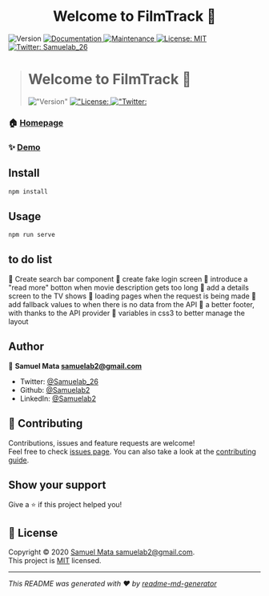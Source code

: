<h1 align="center">Welcome to FilmTrack 👋</h1>
<p>
  <img alt="Version" src="https://img.shields.io/badge/version-0.1.0-blue.svg?cacheSeconds=2592000" />
  <a href="https://github.com/Samuelab2/FilmTracker#readme" target="_blank">
    <img alt="Documentation" src="https://img.shields.io/badge/documentation-yes-brightgreen.svg" />
  </a>
  <a href="https://github.com/Samuelab2/FilmTracker/graphs/commit-activity" target="_blank">
    <img alt="Maintenance" src="https://img.shields.io/badge/Maintained%3F-yes-green.svg" />
  </a>
  <a href="https://github.com/Samuelab2/FilmTracker/blob/master/LICENSE" target="_blank">
    <img alt="License: MIT" src="https://img.shields.io/github/license/Samuelab2/filmtrack" />
  </a>
  <a href="https://twitter.com/Samuelab\_26" target="_blank">
    <img alt="Twitter: Samuelab_26" src="https://img.shields.io/twitter/follow/Samuelab_26.svg?style=social" />
  </a>
</p>

> <h1 align=&#34;center&#34;>Welcome to FilmTrack 👋</h1> <p>   <img alt=&#34;Version&#34; src=&#34;https://img.shields.io/badge/version-0.1.0-blue.svg?cacheSeconds=2592000&#34; />   <a href=&#34;#&#34; target=&#34;_blank&#34;>     <img alt=&#34;License: MIT&#34; src=&#34;https://img.shields.io/badge/License-MIT-yellow.svg&#34; />   </a>   <a href=&#34;https://twitter.com/samuel\/\_26&#34; target=&#34;_blank&#34;>     <img alt=&#34;Twitter: samuel\/\_26&#34; src=&#34;https://img.shields.io/twitter/follow/samuel\/\_26.svg?style=social&#34; />   </a> </p>

### 🏠 [Homepage](https://github.com/Samuelab2/FilmTracker#readme)

### ✨ [Demo](https://filmtracker.netlify.com/#/)

## Install

```sh
npm install
```

## Usage

```sh
npm run serve
```
## to do list

📌 Create search bar component
📌 create fake login screen
📌 introduce a "read more" botton when movie description gets too long
📌 add a details screen to the TV shows
📌 loading pages when the request is being made
📌 add fallback values to when there is no data from the API
📌 a better footer, with thanks to the API provider
📌 variables in css3 to better manage the layout

## Author

👤 **Samuel Mata <samuelab2@gmail.com>**

* Twitter: [@Samuelab_26](https://twitter.com/Samuelab_26)
* Github: [@Samuelab2](https://github.com/Samuelab2)
* LinkedIn: [@Samuelab2](https://linkedin.com/in/Samuelab2)

## 🤝 Contributing

Contributions, issues and feature requests are welcome!<br />Feel free to check [issues page](https://github.com/Samuelab2/FilmTracker/issues). You can also take a look at the [contributing guide](https://github.com/Samuelab2/FilmTracker/blob/master/CONTRIBUTING.md).

## Show your support

Give a ⭐️ if this project helped you!

## 📝 License

Copyright © 2020 [Samuel Mata <samuelab2@gmail.com>](https://github.com/Samuelab2).<br />
This project is [MIT](https://github.com/Samuelab2/FilmTracker/blob/master/LICENSE) licensed.

***
_This README was generated with ❤️ by [readme-md-generator](https://github.com/kefranabg/readme-md-generator)_